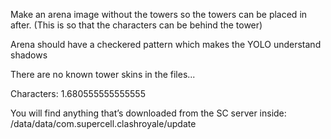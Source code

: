 Make an arena image without the towers so the towers can be placed in after. (This is so that the characters can be behind the tower)

Arena should have a checkered pattern which makes the YOLO understand shadows

There are no known tower skins in the files...

Characters: 1.680555555555555

You will find anything that’s downloaded from the SC server inside: /data/data/com.supercell.clashroyale/update

